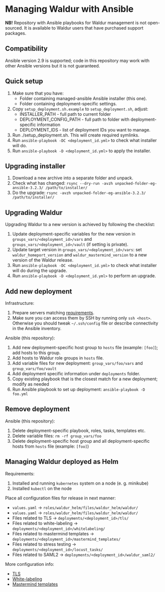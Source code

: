 # Managing Waldur with Ansible

**NB!** Repository with Ansible playbooks for Waldur management is not open-sourced. It is available to Waldur users
that have purchased support packages.

## Compatibility

Ansible version 2.9 is supported; code in this repository may work with other Ansible versions but it is not guaranteed.

## Quick setup

1. Make sure that you have:
    - Folder containing managed-ansible Ansible installer (this one).
    - Folder containing deployment-specific settings.
2. Copy `setup_deployment.sh.example` to `setup_deployment.sh`, adjust:
    - INSTALLER_PATH - full path to current folder
    - DEPLOYMENT_CONFIG_PATH - full path to folder with deployment-specific information
    - DEPLOYMENT_IDS - list of deployment IDs you want to manage.
3. Run ./setup_deployment.sh. This will create required symlinks.
4. Run `ansible-playbook -DC <deployment_id.yml>` to check what installer will do.
5. Run `ansible-playbook -D <deployment_id.yml>` to apply the installer.


## Upgrading installer

1. Download a new archive into a separate folder and unpack.
2. Check what has changed:
    ```rsync --dry-run -avzh unpacked-folder-eg-ansible-3.2.3/ /path/to/installer/```
3. Do the upgrade:
    ```rsync -avzh unpacked-folder-eg-ansible-3.2.3/ /path/to/installer/```

## Upgrading Waldur

Upgrading Waldur to a new version is achieved by following the checklist:

1. Update deployment-specific variables for the new version in `groups_vars/<deployment_id>/vars` and `groups_vars/<deployment_id>/vault` (if setting is private).
2. Update target version in `groups_vars/<deployment_id>/vars`: set `waldur_homeport_version` and `waldur_mastermind_version` to a new version of the Waldur release.
3. Run `ansible-playbook -DC <deployment_id.yml>` to check what installer will do during the upgrade.
4. Run `ansible-playbook -D <deployment_id.yml>` to perform an upgrade.

## Add new deployment

Infrastructure:

 1. Prepare servers matching [requirements](https://github.com/waldur/waldur-docs/blob/master/docs/admin-guide/hardware-requirements/requirements.md).
 2. Make sure you can access them by SSH by running only `ssh <host>`. Otherwise you should tweak `~/.ssh/config` file or describe connectivity in the Ansible inventory.

Ansible (this repository):

 1. Add new deployment-specific host group to `hosts` file (example: `[foo]`); add hosts to this group.
 2. Add hosts to Waldur role groups in `hosts` file.
 3. Add variable files for new deployment: `group_vars/foo/vars` and `group_vars/foo/vault`
 4. Add deployment specific information under `deployments` folder.
 5. Copy existing playbook that is the closest match for a new deployment; modify as needed
 6. Run Ansible playbook to set up deployment: `ansible-playbook -D foo.yml`

## Remove deployment

Ansible (this repository):

 1. Delete deployment-specific playbook, roles, tasks, templates etc.
 2. Delete variable files: `rm -rf group_vars/foo`
 3. Delete deployment-specific host group and all deployment-specific hosts from `hosts` file (example: `[foo]`)
 
## Managing Waldur deployed as Helm

Requirements:

1. Installed and running `kubernetes` system on a node (e. g. minikube)
2. Installed `kubectl` on the node

Place all configuration files for release in next manner:

- `values.yaml` -> `roles/waldur_helm/files/waldur_helm/waldur/`
- `values.yaml` -> `roles/waldur_helm/files/waldur_helm/waldur/`
- Files related to TLS -> `deployments/<deployment_id>/tls/`
- Files related to white-labeling -> `deployments/<deployment_id>/whitelabeling/`
- Files related to mastermind templates -> `deployments/<deployment_id>/mastermind_templates/`
- Files related to stress testing -> `deployments/<deployment_id>/locust_tasks/`
- Files related to SAML2 -> `deployments/<deployment_id>/waldur_saml2/`

More configuration info:

- [TLS](https://github.com/opennode/waldur-helm/blob/master/docs/tls-config.md)
- [White-labeling](https://github.com/opennode/waldur-helm/blob/master/docs/whitelabeling.md)
- [Mastermind templates](https://github.com/opennode/waldur-helm/blob/master/docs/mastermind-templates.md)
